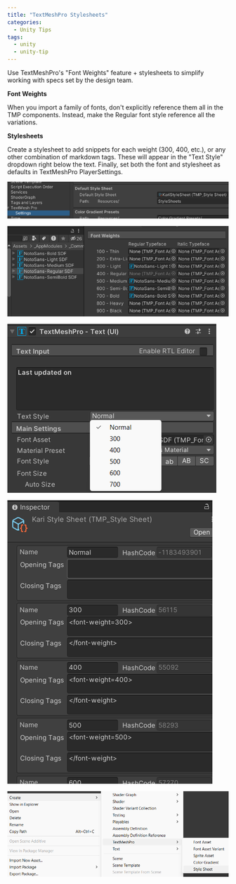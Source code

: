 ```yaml
---
title: "TextMeshPro Stylesheets"
categories:
  - Unity Tips
tags:
  - unity
  - unity-tip
---
```


Use TextMeshPro's "Font Weights" feature + stylesheets to simplify working with specs set by the design team.

**Font Weights**

When you import a family of fonts, don't explicitly reference them all in the TMP components. Instead, make the Regular font style reference all the variations.

**Stylesheets**

Create a stylesheet to add snippets for each weight (300, 400, etc.), or any other combination of markdown tags. These will appear in the "Text Style" dropdown right below the text. Finally, set both the font and stylesheet as defaults in TextMeshPro PlayerSettings.

![tmp-stylesheets1](/assets/images/tmp-stylesheets1.png)

![tmp-stylesheets2](/assets/images/tmp-stylesheets2.png)

![tmp-stylesheets3](/assets/images/tmp-stylesheets3.png)

![tmp-stylesheets4](/assets/images/tmp-stylesheets4.png)

![tmp-stylesheets5](/assets/images/tmp-stylesheets5.png)
